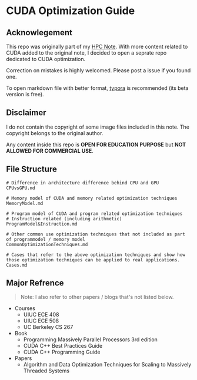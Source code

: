 # CUDA Optimization Guide

## Acknowlegement

This repo was originally part of my [HPC Note](https://github.com/XiaoSong9905/HPC-Notes). With more content related to CUDA added to the original note, I decided to open a seprate repo dedicated to CUDA optimization. 

Correction on mistakes is highly welcomed. Please post a issue if you found one.

To open markdown file with better format, [typora](https://typora.io) is recommended (its beta version is free).




## Disclaimer
I do not contain the copyright of some image files included in this note. The copyright belongs to the original author. 

Any content inside this repo is **OPEN FOR EDUCATION PURPOSE** but **NOT ALLOWED FOR COMMERCIAL USE**.




## File Structure
```shell
# Difference in architecture difference behind CPU and GPU
CPUvsGPU.md

# Memory model of CUDA and memory related optimization techniques
MemoryModel.md

# Program model of CUDA and program related optimization techniques
# Instruction related (including arithmetic)
ProgramModel&Instruction.md

# Other common use optimization techniques that not included as part of programmodel / memory model
CommonOptimizationTechniques.md

# Cases that refer to the above optimization techniques and show how those optimization techniques can be applied to real applications.
Cases.md
```



## Major Refrence

> Note: I also refer to other papers / blogs that's not listed below.

* Courses
  * UIUC ECE 408
  * UIUC ECE 508
  * UC Berkeley CS 267
* Book
  * Programming Massively Parallel Processors 3rd edition
  * CUDA C++ Best Practices Guide
  * CUDA C++ Programming Guide
* Papers
  * Algorithm and Data Optimization Techniques for Scaling to Massively Threaded Systems